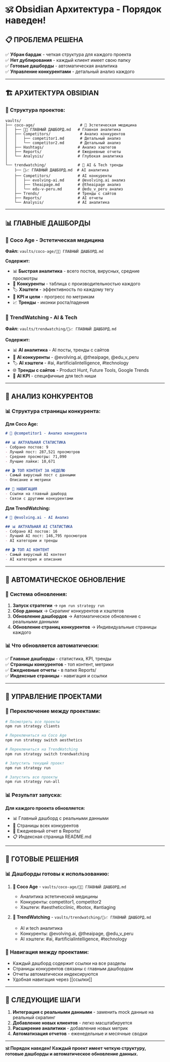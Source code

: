# 🕉️ Obsidian Архитектура - Порядок наведен!

## 📋 **ПРОБЛЕМА РЕШЕНА**

✅ **Убран бардак** - четкая структура для каждого проекта  
✅ **Нет дублирования** - каждый клиент имеет свою папку  
✅ **Готовые дашборды** - автоматическая аналитика  
✅ **Управление конкурентами** - детальный анализ каждого  

---

## 🏗️ **АРХИТЕКТУРА OBSIDIAN**

### 📁 **Структура проектов:**

```
vaults/
├── coco-age/                    # 🥥 Эстетическая медицина
│   ├── 🥥✨ ГЛАВНЫЙ ДАШБОРД.md   # Главная аналитика
│   ├── Competitors/             # Анализ конкурентов
│   │   ├── competitor1.md       # Детальный анализ
│   │   └── competitor2.md       # Детальный анализ
│   ├── Hashtags/               # Анализ хэштегов
│   ├── Reports/                # Ежедневные отчеты
│   └── Analysis/               # Глубокая аналитика
│
└── trendwatching/              # 🤖 AI & Tech тренды
    ├── 🤖📈 ГЛАВНЫЙ ДАШБОРД.md  # AI аналитика
    ├── Competitors/            # AI конкуренты
    │   ├── evolving-ai.md      # @evolving.ai анализ
    │   ├── theaipage.md        # @theaipage анализ
    │   └── edu-v-peru.md       # @edu_v_peru анализ
    ├── Trends/                 # Тренды с сайтов
    ├── Reports/                # AI отчеты
    └── Analysis/               # AI аналитика
```

---

## 📊 **ГЛАВНЫЕ ДАШБОРДЫ**

### 🥥 **Coco Age - Эстетическая медицина**

**Файл:** `vaults/coco-age/🥥✨ ГЛАВНЫЙ ДАШБОРД.md`

**Содержит:**
- 📊 **Быстрая аналитика** - всего постов, вирусных, средние просмотры
- 🏢 **Конкуренты** - таблица с производительностью каждого
- 🏷️ **Хэштеги** - эффективность по каждому тегу
- 🎯 **KPI и цели** - прогресс по метрикам
- 📈 **Тренды** - иконки роста/падения

### 🤖 **TrendWatching - AI & Tech**

**Файл:** `vaults/trendwatching/🤖📈 ГЛАВНЫЙ ДАШБОРД.md`

**Содержит:**
- 📊 **AI аналитика** - AI посты, тренды с сайтов
- 🏢 **AI конкуренты** - @evolving.ai, @theaipage, @edu_v_peru
- 🏷️ **AI хэштеги** - #ai, #artificialintelligence, #technology
- 🌐 **Тренды с сайтов** - Product Hunt, Future Tools, Google Trends
- 🎯 **AI KPI** - специфичные для tech ниши

---

## 🏢 **АНАЛИЗ КОНКУРЕНТОВ**

### 📊 **Структура страницы конкурента:**

**Для Coco Age:**
```markdown
# 🏢 @competitor1 - Анализ конкурента

## 📊 АКТУАЛЬНАЯ СТАТИСТИКА
- Собрано постов: 9
- Лучший пост: 287,521 просмотров  
- Средние просмотры: 71,090
- Лучшие лайки: 10,671

## 🎬 ТОП КОНТЕНТ ЗА НЕДЕЛЮ
- Самый вирусный пост с данными
- Описание и метрики

## 🔗 НАВИГАЦИЯ
- Ссылки на главный дашборд
- Связи с другими конкурентами
```

**Для TrendWatching:**
```markdown
# 🤖 @evolving.ai - AI Анализ

## 📊 АКТУАЛЬНАЯ AI СТАТИСТИКА  
- Собрано AI постов: 16
- Лучший AI пост: 146,795 просмотров
- AI категории и тренды

## 🎬 ТОП AI КОНТЕНТ
- Самый вирусный AI контент
- AI категория и описание
```

---

## 🔄 **АВТОМАТИЧЕСКОЕ ОБНОВЛЕНИЕ**

### 🤖 **Система обновления:**

1. **Запуск стратегии** → `npm run strategy run`
2. **Сбор данных** → Скрапинг конкурентов и хэштегов  
3. **Обновление дашбордов** → Автоматическое обновление с реальными данными
4. **Обновление страниц конкурентов** → Индивидуальные страницы каждого

### 📊 **Что обновляется автоматически:**

✅ **Главные дашборды** - статистика, KPI, тренды  
✅ **Страницы конкурентов** - топ контент, метрики  
✅ **Ежедневные отчеты** - в папке Reports/  
✅ **Индексные страницы** - навигация и ссылки  

---

## 🎯 **УПРАВЛЕНИЕ ПРОЕКТАМИ**

### 🔧 **Переключение между проектами:**

```bash
# Посмотреть все проекты
npm run strategy clients

# Переключиться на Coco Age
npm run strategy switch aesthetics

# Переключиться на TrendWatching  
npm run strategy switch trendwatching

# Запустить текущий проект
npm run strategy run

# Запустить все проекты
npm run strategy run-all
```

### 📊 **Результат запуска:**

**Для каждого проекта обновляется:**
- 📊 Главный дашборд с реальными данными
- 🏢 Страницы всех конкурентов  
- 📄 Ежедневный отчет в Reports/
- 📋 Индексная страница README.md

---

## 🎉 **ГОТОВЫЕ РЕШЕНИЯ**

### 📊 **Дашборды готовы к использованию:**

1. **🥥 Coco Age** - `vaults/coco-age/🥥✨ ГЛАВНЫЙ ДАШБОРД.md`
   - Аналитика эстетической медицины
   - Конкуренты: competitor1, competitor2
   - Хэштеги: #aestheticclinic, #botox, #antiaging

2. **🤖 TrendWatching** - `vaults/trendwatching/🤖📈 ГЛАВНЫЙ ДАШБОРД.md`
   - AI и tech аналитика
   - Конкуренты: @evolving.ai, @theaipage, @edu_v_peru  
   - AI хэштеги: #ai, #artificialintelligence, #technology

### 🔗 **Навигация между проектами:**

- Каждый дашборд содержит ссылки на все разделы
- Страницы конкурентов связаны с главным дашбордом
- Отчеты автоматически индексируются
- Удобная навигация через [[ссылки]]

---

## 🚀 **СЛЕДУЮЩИЕ ШАГИ**

1. **Интеграция с реальными данными** - заменить mock данные на реальный скрапинг
2. **Добавление новых клиентов** - легко масштабируется
3. **Расширение аналитики** - добавление новых метрик
4. **Автоматизация отчетов** - еженедельные и месячные сводки

---

**🕉️ Порядок наведен! Каждый проект имеет четкую структуру, готовые дашборды и автоматическое обновление данных.**
